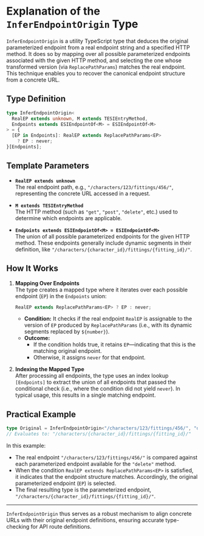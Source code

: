 # Explanation of the `InferEndpointOrigin` Type

`InferEndpointOrigin` is a utility TypeScript type that deduces the original parameterized endpoint from a real endpoint string and a specified HTTP method. It does so by mapping over all possible parameterized endpoints associated with the given HTTP method, and selecting the one whose transformed version (via `ReplacePathParams`) matches the real endpoint. This technique enables you to recover the canonical endpoint structure from a concrete URL.

## Type Definition

```typescript
type InferEndpointOrigin<
  RealEP extends unknown, M extends TESIEntryMethod,
  Endpoints extends ESIEndpointOf<M> = ESIEndpointOf<M>
> = {
  [EP in Endpoints]: RealEP extends ReplacePathParams<EP>
    ? EP : never;
}[Endpoints];
```

## Template Parameters

- **`RealEP extends unknown`**  
  The real endpoint path, e.g., `"/characters/123/fittings/456/"`, representing the concrete URL accessed in a request.

- **`M extends TESIEntryMethod`**  
  The HTTP method (such as `"get"`, `"post"`, `"delete"`, etc.) used to determine which endpoints are applicable.

- **`Endpoints extends ESIEndpointOf<M> = ESIEndpointOf<M>`**  
  The union of all possible parameterized endpoints for the given HTTP method. These endpoints generally include dynamic segments in their definition, like `"/characters/{character_id}/fittings/{fitting_id}/"`.

## How It Works

1. **Mapping Over Endpoints**  
   The type creates a mapped type where it iterates over each possible endpoint (`EP`) in the `Endpoints` union:
   ```typescript
   RealEP extends ReplacePathParams<EP> ? EP : never;
   ```
   - **Condition:** It checks if the real endpoint `RealEP` is assignable to the version of `EP` produced by `ReplacePathParams` (i.e., with its dynamic segments replaced by `${number}`).
   - **Outcome:**  
     - If the condition holds true, it retains `EP`—indicating that this is the matching original endpoint.
     - Otherwise, it assigns `never` for that endpoint.

2. **Indexing the Mapped Type**  
   After processing all endpoints, the type uses an index lookup `[Endpoints]` to extract the union of all endpoints that passed the conditional check (i.e., where the condition did not yield `never`). In typical usage, this results in a single matching endpoint.

## Practical Example

```ts
type Original = InferEndpointOrigin<"/characters/123/fittings/456/", "delete">;
// Evaluates to: "/characters/{character_id}/fittings/{fitting_id}/"
```

In this example:
- The real endpoint `"/characters/123/fittings/456/"` is compared against each parameterized endpoint available for the `"delete"` method.
- When the condition `RealEP extends ReplacePathParams<EP>` is satisfied, it indicates that the endpoint structure matches. Accordingly, the original parameterized endpoint (`EP`) is selected.
- The final resulting type is the parameterized endpoint, `"/characters/{character_id}/fittings/{fitting_id}/"`.

---

`InferEndpointOrigin` thus serves as a robust mechanism to align concrete URLs with their original endpoint definitions, ensuring accurate type-checking for API route definitions.
